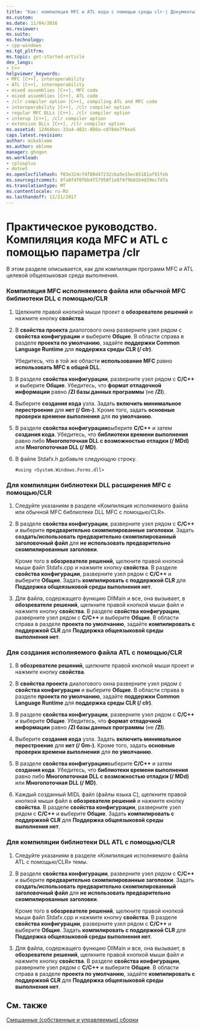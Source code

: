 ```yaml
---
title: "Как: компиляция MFC и ATL кода с помощью среды clr-| Документы Microsoft"
ms.custom: 
ms.date: 11/04/2016
ms.reviewer: 
ms.suite: 
ms.technology:
- cpp-windows
ms.tgt_pltfrm: 
ms.topic: get-started-article
dev_langs:
- C++
helpviewer_keywords:
- MFC [C++], interoperability
- ATL [C++], interoperability
- mixed assemblies [C++], MFC code
- mixed assemblies [C++], ATL code
- /clr compiler option [C++], compiling ATL and MFC code
- interoperability [C++], /clr compiler option
- regular MFC DLLs [C++], /clr compiler option
- interop [C++], /clr compiler option
- extension DLLs [C++], /clr compiler option
ms.assetid: 12464bec-33a4-482c-880a-c078de7f6ea5
caps.latest.revision: 
author: mikeblome
ms.author: mblome
manager: ghogen
ms.workload:
- cplusplus
- dotnet
ms.openlocfilehash: f03e324cf4f88d47232cba5e15ec65181af91feb
ms.sourcegitcommit: 8fa8fdf0fbb4f57950f1e8f4f9b81b4d39ec7d7a
ms.translationtype: MT
ms.contentlocale: ru-RU
ms.lasthandoff: 12/21/2017
---
```

# <a name="how-to-compile-mfc-and-atl-code-by-using-clr"></a>Практическое руководство. Компиляция кода MFC и ATL с помощью параметра /clr
В этом разделе описывается, как для компиляции программ MFC и ATL целевой общеязыковая среда выполнения.  
  
### <a name="to-compile-an-mfc-executable-or-regular-mfc-dll-by-using-clr"></a>Компиляция MFC исполняемого файла или обычной MFC библиотеки DLL с помощью/CLR  
  
1.  Щелкните правой кнопкой мыши проект в **обозревателе решений** и нажмите кнопку **свойства**.  
  
2.  В **свойства проекта** диалогового окна разверните узел рядом с **свойства конфигурации** и выберите **Общие**. В области справа в разделе **проекта по умолчанию**, задайте **поддержки Common Language Runtime** для **поддержка среды CLR (/ clr)**.  
  
     Убедитесь, что в той же области **использование MFC** равно **использовать MFC в общей DLL**.  
  
3.  В разделе **свойства конфигурации**, разверните узел рядом с **C/C++** и выберите **Общие**. Убедитесь, что **формат отладочной информации** равно **/ZI базы данных программы** (не **/ZI**).  
  
4.  Выберите **создания кода** узла. Задать **включить минимальное перестроение** для **нет (/ Gm-)**. Кроме того, задать **основные проверки времени выполнения** для **по умолчанию**.  
  
5.  В разделе **свойства конфигурации**выберите **C/C++** и затем **создания кода**. Убедитесь, что **библиотеки времени выполнения** равно либо **Многопоточная DLL с возможностью отладки (/ MDd)** или **Многопоточная DLL (/ MD)**.  
  
6.  В файле Stdafx.h добавьте следующую строку.  
  
    ```  
    #using <System.Windows.Forms.dll>  
    ```  
  
### <a name="to-compile-an-mfc-extension-dll-by-using-clr"></a>Для компиляции библиотеки DLL расширения MFC с помощью/CLR  
  
1.  Следуйте указаниям в разделе «Компиляция исполняемого файла или обычной MFC библиотеке DLL MFC с помощью/CLR».  
  
2.  В разделе **свойства конфигурации**, разверните узел рядом с **C/C++** и выберите **предварительно скомпилированные заголовки**. Задать **создать/использовать предварительно скомпилированный заголовочный файл** для **не использовать предварительно скомпилированные заголовки**.  
  
     Кроме того в **обозревателе решений**, щелкните правой кнопкой мыши файл Stdafx.cpp и нажмите кнопку **свойства**. В разделе **свойства конфигурации**, разверните узел рядом с **C/C++** и выберите **Общие**. Задать **компилировать с поддержкой CLR** для **Поддержка общеязыковой среды выполнения нет**.  
  
3.  Для файла, содержащего функцию DllMain и все, она вызывает, в **обозревателе решений**, щелкните правой кнопкой мыши файл и нажмите кнопку **свойства**. В разделе **свойства конфигурации**, разверните узел рядом с **C/C++** и выберите **Общие**. В области справа в разделе **проекта по умолчанию**, задайте **компилировать с поддержкой CLR** для **Поддержка общеязыковой среды выполнения нет**.  
  
### <a name="to-compile-an-atl-executable-by-using-clr"></a>Для создания исполняемого файла ATL с помощью/CLR  
  
1.  В **обозревателе решений**, щелкните правой кнопкой мыши проект и нажмите кнопку **свойства**.  
  
2.  В **свойства проекта** диалогового окна разверните узел рядом с **свойства конфигурации** и выберите **Общие**. В области справа в разделе **проекта по умолчанию**, задайте **поддержки Common Language Runtime** для **поддержка среды CLR (/ clr)**.  
  
3.  В разделе **свойства конфигурации**, разверните узел рядом с **C/C++** и выберите **Общие**. Убедитесь, что **формат отладочной информации** равно **/ZI базы данных программы** (не **/ZI**).  
  
4.  Выберите **создания кода** узла. Задать **включить минимальное перестроение** для **нет (/ Gm-)**. Кроме того, задать **основные проверки времени выполнения** для **по умолчанию**.  
  
5.  В разделе **свойства конфигурации**выберите **C/C++** и затем **создания кода**. Убедитесь, что **библиотеки времени выполнения** равно либо **Многопоточная DLL с возможностью отладки (/ MDd)** или **Многопоточная DLL (/ MD)**.  
  
6.  Каждый созданный MIDL файл (файлы языка C), щелкните правой кнопкой мыши файл в **обозревателе решений** и нажмите кнопку **свойства**. В разделе **свойства конфигурации**, разверните узел рядом с **C/C++** и выберите **Общие**. Задать **компилировать с поддержкой CLR** для **Поддержка общеязыковой среды выполнения нет**.  
  
### <a name="to-compile-an-atl-dll-by-using-clr"></a>Для компиляции библиотеки DLL ATL с помощью/CLR  
  
1.  Следуйте указаниям в разделе «Компиляция исполняемого файла ATL с помощью/CLR» темы.  
  
2.  В разделе **свойства конфигурации**, разверните узел рядом с **C/C++** и выберите **предварительно скомпилированные заголовки**. Задать **создать/использовать предварительно скомпилированный заголовочный файл** для **не использовать предварительно скомпилированные заголовки**.  
  
     Кроме того в **обозревателе решений**, щелкните правой кнопкой мыши файл Stdafx.cpp и нажмите кнопку **свойства**. В разделе **свойства конфигурации**, разверните узел рядом с **C/C++** и выберите **Общие**. Задать **компилировать с поддержкой CLR** для **Поддержка общеязыковой среды выполнения нет**.  
  
3.  Для файла, содержащего функцию DllMain и все, она вызывает, в **обозревателе решений**, щелкните правой кнопкой мыши файл и нажмите кнопку **свойства**. В разделе **свойства конфигурации**, разверните узел рядом с **C/C++** и выберите **Общие**. В области справа в разделе **проекта по умолчанию**, задайте **компилировать с поддержкой CLR** для **Поддержка общеязыковой среды выполнения нет**.  
  
## <a name="see-also"></a>См. также  
 [Смешанные (собственные и управляемые) сборки](../dotnet/mixed-native-and-managed-assemblies.md)